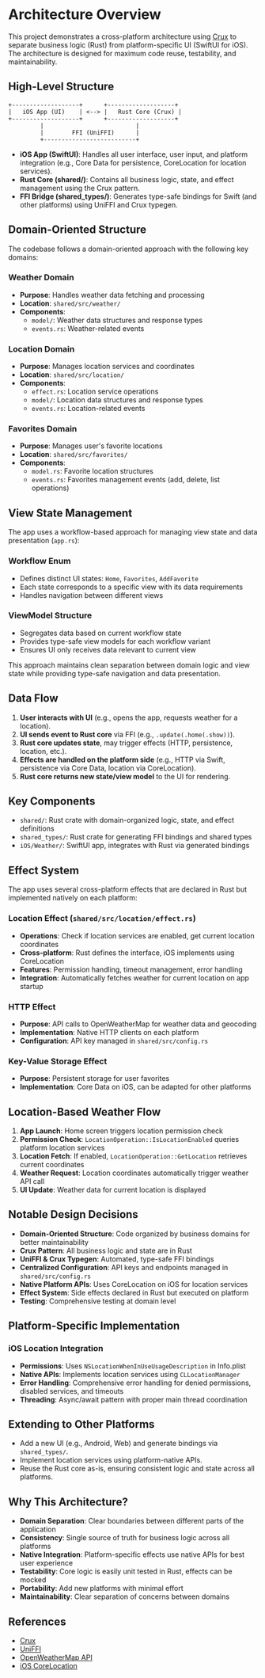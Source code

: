 # Architecture Overview

This project demonstrates a cross-platform architecture using [Crux](https://github.com/redbadger/crux/) to separate business logic (Rust) from platform-specific UI (SwiftUI for iOS). The architecture is designed for maximum code reuse, testability, and maintainability.

## High-Level Structure

```
+-------------------+      +-------------------+
|   iOS App (UI)    | <--> |   Rust Core (Crux) |
+-------------------+      +-------------------+
         |                          |
         |        FFI (UniFFI)      |
         +--------------------------+
```

- **iOS App (SwiftUI)**: Handles all user interface, user input, and platform integration (e.g., Core Data for persistence, CoreLocation for location services).
- **Rust Core (shared/)**: Contains all business logic, state, and effect management using the Crux pattern.
- **FFI Bridge (shared_types/)**: Generates type-safe bindings for Swift (and other platforms) using UniFFI and Crux typegen.

## Domain-Oriented Structure
The codebase follows a domain-oriented approach with the following key domains:

### Weather Domain
- **Purpose**: Handles weather data fetching and processing
- **Location**: `shared/src/weather/`
- **Components**: 
  - `model/`: Weather data structures and response types
  - `events.rs`: Weather-related events

### Location Domain
- **Purpose**: Manages location services and coordinates
- **Location**: `shared/src/location/`
- **Components**:
  - `effect.rs`: Location service operations
  - `model/`: Location data structures and response types
  - `events.rs`: Location-related events

### Favorites Domain
- **Purpose**: Manages user's favorite locations
- **Location**: `shared/src/favorites/`
- **Components**:
  - `model.rs`: Favorite location structures
  - `events.rs`: Favorites management events (add, delete, list operations)

## View State Management
The app uses a workflow-based approach for managing view state and data presentation (`app.rs`):

### Workflow Enum
- Defines distinct UI states: `Home`, `Favorites`, `AddFavorite`
- Each state corresponds to a specific view with its data requirements
- Handles navigation between different views

### ViewModel Structure
- Segregates data based on current workflow state
- Provides type-safe view models for each workflow variant
- Ensures UI only receives data relevant to current view

This approach maintains clean separation between domain logic and view state while providing type-safe navigation and data presentation.

## Data Flow
1. **User interacts with UI** (e.g., opens the app, requests weather for a location).
2. **UI sends event to Rust core** via FFI (e.g., `.update(.home(.show))`).
3. **Rust core updates state**, may trigger effects (HTTP, persistence, location, etc.).
4. **Effects are handled on the platform side** (e.g., HTTP via Swift, persistence via Core Data, location via CoreLocation).
5. **Rust core returns new state/view model** to the UI for rendering.

## Key Components
- `shared/`: Rust crate with domain-organized logic, state, and effect definitions
- `shared_types/`: Rust crate for generating FFI bindings and shared types
- `iOS/Weather/`: SwiftUI app, integrates with Rust via generated bindings

## Effect System

The app uses several cross-platform effects that are declared in Rust but implemented natively on each platform:

### Location Effect (`shared/src/location/effect.rs`)
- **Operations**: Check if location services are enabled, get current location coordinates
- **Cross-platform**: Rust defines the interface, iOS implements using CoreLocation
- **Features**: Permission handling, timeout management, error handling
- **Integration**: Automatically fetches weather for current location on app startup

### HTTP Effect 
- **Purpose**: API calls to OpenWeatherMap for weather data and geocoding
- **Implementation**: Native HTTP clients on each platform
- **Configuration**: API key managed in `shared/src/config.rs`

### Key-Value Storage Effect
- **Purpose**: Persistent storage for user favorites
- **Implementation**: Core Data on iOS, can be adapted for other platforms

## Location-Based Weather Flow

1. **App Launch**: Home screen triggers location permission check
2. **Permission Check**: `LocationOperation::IsLocationEnabled` queries platform location services
3. **Location Fetch**: If enabled, `LocationOperation::GetLocation` retrieves current coordinates
4. **Weather Request**: Location coordinates automatically trigger weather API call
5. **UI Update**: Weather data for current location is displayed

## Notable Design Decisions
- **Domain-Oriented Structure**: Code organized by business domains for better maintainability
- **Crux Pattern**: All business logic and state are in Rust
- **UniFFI & Crux Typegen**: Automated, type-safe FFI bindings
- **Centralized Configuration**: API keys and endpoints managed in `shared/src/config.rs`
- **Native Platform APIs**: Uses CoreLocation on iOS for location services
- **Effect System**: Side effects declared in Rust but executed on platform
- **Testing**: Comprehensive testing at domain level

## Platform-Specific Implementation

### iOS Location Integration
- **Permissions**: Uses `NSLocationWhenInUseUsageDescription` in Info.plist
- **Native APIs**: Implements location services using `CLLocationManager`
- **Error Handling**: Comprehensive error handling for denied permissions, disabled services, and timeouts
- **Threading**: Async/await pattern with proper main thread coordination

## Extending to Other Platforms
- Add a new UI (e.g., Android, Web) and generate bindings via `shared_types/`.
- Implement location services using platform-native APIs.
- Reuse the Rust core as-is, ensuring consistent logic and state across all platforms.

## Why This Architecture?
- **Domain Separation**: Clear boundaries between different parts of the application
- **Consistency**: Single source of truth for business logic across all platforms
- **Native Integration**: Platform-specific effects use native APIs for best user experience
- **Testability**: Core logic is easily unit tested in Rust, effects can be mocked
- **Portability**: Add new platforms with minimal effort
- **Maintainability**: Clear separation of concerns between domains

## References
- [Crux](https://github.com/redbadger/crux/)
- [UniFFI](https://mozilla.github.io/uniffi-rs/)
- [OpenWeatherMap API](https://openweathermap.org/api) 
- [iOS CoreLocation](https://developer.apple.com/documentation/corelocation) 